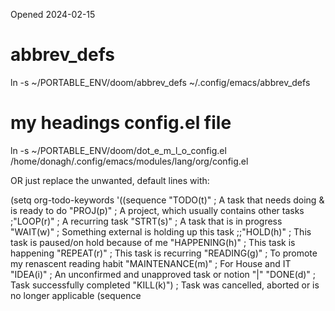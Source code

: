 Opened 2024-02-15



# abbrev_defs
ln -s ~/PORTABLE_ENV/doom/abbrev_defs ~/.config/emacs/abbrev_defs

# my headings config.el file

ln -s ~/PORTABLE_ENV/doom/dot_e_m_l_o_config.el /home/donagh/.config/emacs/modules/lang/org/config.el

OR
just replace the unwanted, default lines with:

(setq org-todo-keywords
        '((sequence
           "TODO(t)"        ; A task that needs doing & is ready to do
           "PROJ(p)"        ; A project, which usually contains other tasks
           ;"LOOP(r)"       ; A recurring task
           "STRT(s)"        ; A task that is in progress
           "WAIT(w)"        ; Something external is holding up this task
           ;;"HOLD(h)"      ; This task is paused/on hold because of me
           "HAPPENING(h)"   ; This task is happening
           "REPEAT(r)"      ; This task is recurring
           "READING(g)"     ; To promote my renascent reading habit
           "MAINTENANCE(m)" ; For House and IT
           "IDEA(i)"        ; An unconfirmed and unapproved task or notion
           "|"
           "DONE(d)"        ; Task successfully completed
           "KILL(k)")       ; Task was cancelled, aborted or is no longer applicable
          (sequence
